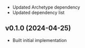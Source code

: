* Updated Archetype dependency
* Updated dependency list

## v0.1.0 (2024-04-25)
* Built initial implementation
